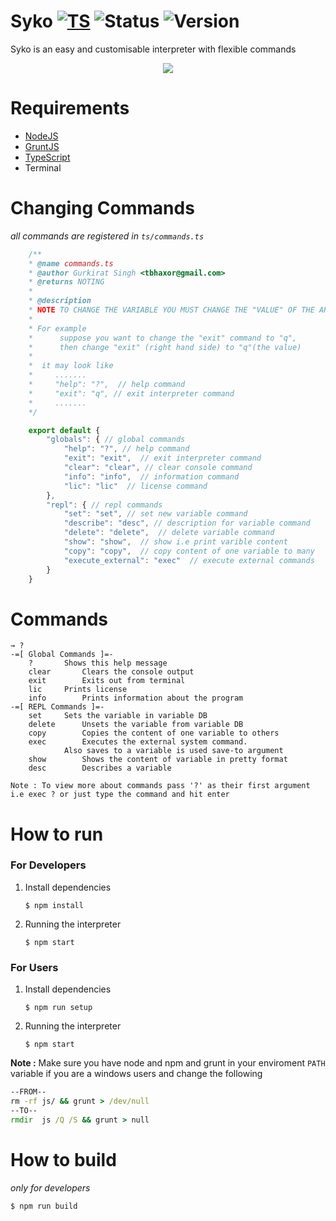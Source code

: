 
# Syko [![TS](https://img.shields.io/badge/TypeScript-2.9.x-blue.svg)](https://www.typescriptlang.org/) ![Status](https://img.shields.io/badge/Status-Under%20Development-red.svg) ![Version](https://img.shields.io/badge/Version-1.4.1-yellow.svg)

Syko is an easy and customisable interpreter with flexible commands

<div style="text-align:center">

<img src="https://user-images.githubusercontent.com/28386721/45036650-aaa15a80-b07a-11e8-9d9e-96abf3d0361f.png">


</div>

# Requirements
+ [NodeJS](https://node.org)
+ [GruntJS](https://gruntjs.com/)
+ [TypeScript](https://www.typescriptlang.org/)
+ Terminal

# Changing Commands
_all commands are registered in `ts/commands.ts`_
    
```ts
    /**
    * @name commands.ts
    * @author Gurkirat Singh <tbhaxor@gmail.com>
    * @returns NOTING
    * 
    * @description
    * NOTE TO CHANGE THE VARIABLE YOU MUST CHANGE THE "VALUE" OF THE APPROPRIATE KEY
    * 
    * For example
    *      suppose you want to change the "exit" command to "q",
    *      then change "exit" (right hand side) to "q"(the value)
    * 
    *  it may look like
    *     .......
    *     "help": "?",  // help command
    *     "exit": "q", // exit interpreter command
    *     .......
    */

    export default {
        "globals": { // global commands
            "help": "?", // help command
            "exit": "exit",  // exit interpreter command
            "clear": "clear", // clear console command
            "info": "info",  // information command
            "lic": "lic"  // license command
        },
        "repl": { // repl commands
            "set": "set", // set new variable command
            "describe": "desc", // description for variable command
            "delete": "delete",  // delete variable command
            "show": "show",  // show i.e print varible content
            "copy": "copy",  // copy content of one variable to many
            "execute_external": "exec"  // execute external commands
        }
    }
```

# Commands

```
→ ?
-=[ Global Commands ]=-
	?		Shows this help message
	clear		Clears the console output
	exit		Exits out from terminal
	lic		Prints license
	info		Prints information about the program
-=[ REPL Commands ]=-
	set		Sets the variable in variable DB
	delete		Unsets the variable from variable DB
	copy		Copies the content of one variable to others
	exec		Executes the external system command.
			Also saves to a variable is used save-to argument
	show		Shows the content of variable in pretty format
	desc		Describes a variable

Note : To view more about commands pass '?' as their first argument i.e exec ? or just type the command and hit enter

```

# How to run
### For Developers
1. Install dependencies
    ```
    $ npm install
    ```
2. Running the interpreter
    ```
    $ npm start
    ```

### For Users
1. Install dependencies
    ```
    $ npm run setup
    ```
2. Running the interpreter
    ```
    $ npm start
    ```

**Note :** Make sure you have node and npm and grunt in your enviroment `PATH` variable if you are a windows users and change the following
```bat
--FROM--
rm -rf js/ && grunt > /dev/null
--TO--
rmdir  js /Q /S && grunt > null
```

# How to build
_only for developers_

    $ npm run build

